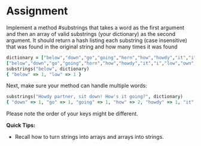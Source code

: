 # Assignment
Implement a method #substrings that takes a word as the first argument and then an array of valid substrings (your dictionary) as the second argument. It should return a hash listing each substring (case insensitive) that was found in the original string and how many times it was found

```ruby
dictionary = ["below","down","go","going","horn","how","howdy","it","i","low","own","part","partner","sit"]
["below","down","go","going","horn","how","howdy","it","i","low","own","part","partner","sit"] 
substrings("below", dictionary)
{ "below" => 1, "low" => 1 }
```

Next, make sure your method can handle multiple words:

```ruby
substrings("Howdy partner, sit down! How's it going?", dictionary) 
{ "down" => 1, "go" => 1, "going" => 1, "how" => 2, "howdy" => 1, "it" => 2, "i" => 3, "own" => 1, "part" => 1, "partner" => 1, "sit" => 1 }
```

Please note the order of your keys might be different.

**Quick Tips:**

* Recall how to turn strings into arrays and arrays into strings.